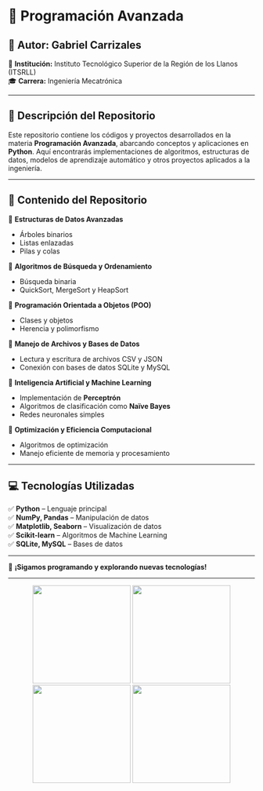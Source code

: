 # 🚀 **Programación Avanzada**  

## 📌 **Autor:** Gabriel Carrizales  
📍 **Institución:** Instituto Tecnológico Superior de la Región de los Llanos (ITSRLL)  
🎓 **Carrera:** Ingeniería Mecatrónica  

---

## 📖 **Descripción del Repositorio**  
Este repositorio contiene los códigos y proyectos desarrollados en la materia **Programación Avanzada**, abarcando conceptos y aplicaciones en **Python**. Aquí encontrarás implementaciones de algoritmos, estructuras de datos, modelos de aprendizaje automático y otros proyectos aplicados a la ingeniería.  

---

## 📂 **Contenido del Repositorio**  

🔹 **Estructuras de Datos Avanzadas**  
- Árboles binarios  
- Listas enlazadas  
- Pilas y colas  

🔹 **Algoritmos de Búsqueda y Ordenamiento**  
- Búsqueda binaria  
- QuickSort, MergeSort y HeapSort  

🔹 **Programación Orientada a Objetos (POO)**  
- Clases y objetos  
- Herencia y polimorfismo  

🔹 **Manejo de Archivos y Bases de Datos**  
- Lectura y escritura de archivos CSV y JSON  
- Conexión con bases de datos SQLite y MySQL  

🔹 **Inteligencia Artificial y Machine Learning**  
- Implementación de **Perceptrón**  
- Algoritmos de clasificación como **Naïve Bayes**  
- Redes neuronales simples  

🔹 **Optimización y Eficiencia Computacional**  
- Algoritmos de optimización  
- Manejo eficiente de memoria y procesamiento  

---

## 💻 **Tecnologías Utilizadas**  
✅ **Python** – Lenguaje principal  
✅ **NumPy, Pandas** – Manipulación de datos  
✅ **Matplotlib, Seaborn** – Visualización de datos  
✅ **Scikit-learn** – Algoritmos de Machine Learning  
✅ **SQLite, MySQL** – Bases de datos  

---


🚀 **¡Sigamos programando y explorando nuevas tecnologías!**  

---


<p align="center">
  <img src="https://github.com/user-attachments/assets/44692bb6-525e-4351-b74e-da3e29d9e2d1" width="200">
  <img src="https://github.com/user-attachments/assets/527f2de1-e296-47e6-8068-30e5793aaef7" width="200">
  <img src="https://github.com/user-attachments/assets/f13729f0-91dc-42d9-b046-10563d534dd7" width="200">
  <img src="https://github.com/user-attachments/assets/ba4a20dc-a157-4912-86f8-0d0e96e55a8c" width="200">
</p>
